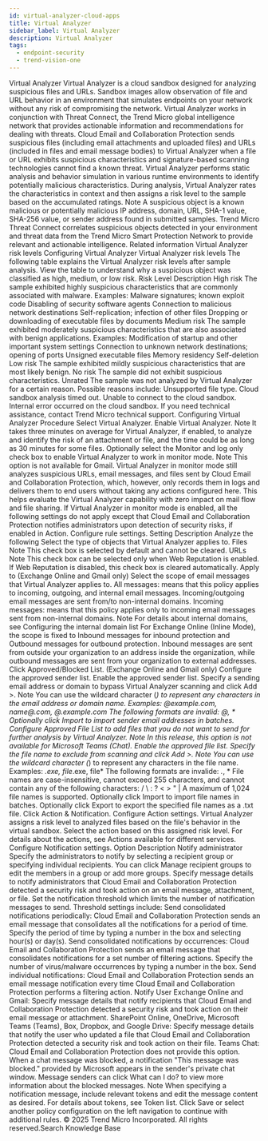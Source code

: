 ```yaml
---
id: virtual-analyzer-cloud-apps
title: Virtual Analyzer
sidebar_label: Virtual Analyzer
description: Virtual Analyzer
tags:
  - endpoint-security
  - trend-vision-one
---
```


 Virtual Analyzer Virtual Analyzer is a cloud sandbox designed for analyzing suspicious files and URLs. Sandbox images allow observation of file and URL behavior in an environment that simulates endpoints on your network without any risk of compromising the network. Virtual Analyzer works in conjunction with Threat Connect, the Trend Micro global intelligence network that provides actionable information and recommendations for dealing with threats. Cloud Email and Collaboration Protection sends suspicious files (including email attachments and uploaded files) and URLs (included in files and email message bodies) to Virtual Analyzer when a file or URL exhibits suspicious characteristics and signature-based scanning technologies cannot find a known threat. Virtual Analyzer performs static analysis and behavior simulation in various runtime environments to identify potentially malicious characteristics. During analysis, Virtual Analyzer rates the characteristics in context and then assigns a risk level to the sample based on the accumulated ratings. Note A suspicious object is a known malicious or potentially malicious IP address, domain, URL, SHA-1 value, SHA-256 value, or sender address found in submitted samples. Trend Micro Threat Connect correlates suspicious objects detected in your environment and threat data from the Trend Micro Smart Protection Network to provide relevant and actionable intelligence. Related information Virtual Analyzer risk levels Configuring Virtual Analyzer Virtual Analyzer risk levels The following table explains the Virtual Analyzer risk levels after sample analysis. View the table to understand why a suspicious object was classified as high, medium, or low risk. Risk Level Description High risk The sample exhibited highly suspicious characteristics that are commonly associated with malware. Examples: Malware signatures; known exploit code Disabling of security software agents Connection to malicious network destinations Self-replication; infection of other files Dropping or downloading of executable files by documents Medium risk The sample exhibited moderately suspicious characteristics that are also associated with benign applications. Examples: Modification of startup and other important system settings Connection to unknown network destinations; opening of ports Unsigned executable files Memory residency Self-deletion Low risk The sample exhibited mildly suspicious characteristics that are most likely benign. No risk The sample did not exhibit suspicious characteristics. Unrated The sample was not analyzed by Virtual Analyzer for a certain reason. Possible reasons include: Unsupported file type. Cloud sandbox analysis timed out. Unable to connect to the cloud sandbox. Internal error occurred on the cloud sandbox. If you need technical assistance, contact Trend Micro technical support. Configuring Virtual Analyzer Procedure Select Virtual Analyzer. Enable Virtual Analyzer. Note It takes three minutes on average for Virtual Analyzer, if enabled, to analyze and identify the risk of an attachment or file, and the time could be as long as 30 minutes for some files. Optionally select the Monitor and log only check box to enable Virtual Analyzer to work in monitor mode. Note This option is not available for Gmail. Virtual Analyzer in monitor mode still analyzes suspicious URLs, email messages, and files sent by Cloud Email and Collaboration Protection, which, however, only records them in logs and delivers them to end users without taking any actions configured here. This helps evaluate the Virtual Analyzer capability with zero impact on mail flow and file sharing. If Virtual Analyzer in monitor mode is enabled, all the following settings do not apply except that Cloud Email and Collaboration Protection notifies administrators upon detection of security risks, if enabled in Action. Configure rule settings. Setting Description Analyze the following Select the type of objects that Virtual Analyzer applies to. Files Note This check box is selected by default and cannot be cleared. URLs Note This check box can be selected only when Web Reputation is enabled. If Web Reputation is disabled, this check box is cleared automatically. Apply to (Exchange Online and Gmail only) Select the scope of email messages that Virtual Analyzer applies to. All messages: means that this policy applies to incoming, outgoing, and internal email messages. Incoming/outgoing email messages are sent from/to non-internal domains. Incoming messages: means that this policy applies only to incoming email messages sent from non-internal domains. Note For details about internal domains, see Configuring the internal domain list For Exchange Online (Inline Mode), the scope is fixed to Inbound messages for inbound protection and Outbound messages for outbound protection. Inbound messages are sent from outside your organization to an address inside the organization, while outbound messages are sent from your organization to external addresses. Click Approved/Blocked List. (Exchange Online and Gmail only) Configure the approved sender list. Enable the approved sender list. Specify a sending email address or domain to bypass Virtual Analyzer scanning and click Add >. Note You can use the wildcard character (*) to represent any characters in the email address or domain name. Examples: *@example.com, name@*.com, *@*.example.com The following formats are invalid: *@*, * Optionally click Import to import sender email addresses in batches. Configure Approved File List to add files that you do not want to send for further analysis by Virtual Analyzer. Note In this release, this option is not available for Microsoft Teams (Chat). Enable the approved file list. Specify the file name to exclude from scanning and click Add >. Note You can use the wildcard character (*) to represent any characters in the file name. Examples: *.exe, file*.exe, file* The following formats are invalide: *.*, * File names are case-insensitive, cannot exceed 255 characters, and cannot contain any of the following characters: / \ : ? < > " | A maximum of 1,024 file names is supported. Optionally click Import to import file names in batches. Optionally click Export to export the specified file names as a .txt file. Click Action & Notification. Configure Action settings. Virtual Analyzer assigns a risk level to analyzed files based on the file's behavior in the virtual sandbox. Select the action based on this assigned risk level. For details about the actions, see Actions available for different services. Configure Notification settings. Option Description Notify administrator Specify the administrators to notify by selecting a recipient group or specifying individual recipients. You can click Manage recipient groups to edit the members in a group or add more groups. Specify message details to notify administrators that Cloud Email and Collaboration Protection detected a security risk and took action on an email message, attachment, or file. Set the notification threshold which limits the number of notification messages to send. Threshold settings include: Send consolidated notifications periodically: Cloud Email and Collaboration Protection sends an email message that consolidates all the notifications for a period of time. Specify the period of time by typing a number in the box and selecting hour(s) or day(s). Send consolidated notifications by occurrences: Cloud Email and Collaboration Protection sends an email message that consolidates notifications for a set number of filtering actions. Specify the number of virus/malware occurrences by typing a number in the box. Send individual notifications: Cloud Email and Collaboration Protection sends an email message notification every time Cloud Email and Collaboration Protection performs a filtering action. Notify User Exchange Online and Gmail: Specify message details that notify recipients that Cloud Email and Collaboration Protection detected a security risk and took action on their email message or attachment. SharePoint Online, OneDrive, Microsoft Teams (Teams), Box, Dropbox, and Google Drive: Specify message details that notify the user who updated a file that Cloud Email and Collaboration Protection detected a security risk and took action on their file. Teams Chat: Cloud Email and Collaboration Protection does not provide this option. When a chat message was blocked, a notification "This message was blocked." provided by Microsoft appears in the sender's private chat window. Message senders can click What can I do? to view more information about the blocked messages. Note When specifying a notification message, include relevant tokens and edit the message content as desired. For details about tokens, see Token list. Click Save or select another policy configuration on the left navigation to continue with additional rules. © 2025 Trend Micro Incorporated. All rights reserved.Search Knowledge Base